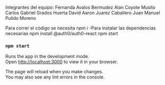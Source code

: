 Integrantes del equipo: 
Fernanda Avalos Bermudez 
Alan Coyote Musito 
Carlos Gabriel Grados Huerta 
David Aaron Juarez Caballero 
Juan Manuel Pulido Moreno

Para correr el código se necesita
npm i -Para instalar las dependencias necesarias
npm install @auth0/auth0-react
npm start

### `npm start`

Runs the app in the development mode.\
Open [http://localhost:3000](http://localhost:3000) to view it in your browser.

The page will reload when you make changes.\
You may also see any lint errors in the console.



